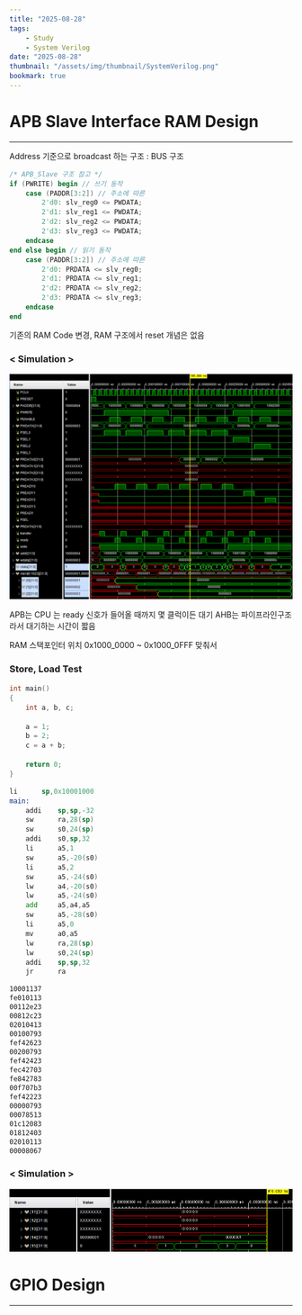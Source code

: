 ```yaml
---
title: "2025-08-28"
tags:
    - Study
    - System Verilog
date: "2025-08-28"
thumbnail: "/assets/img/thumbnail/SystemVerilog.png"
bookmark: true
---
```


# APB Slave Interface RAM Design
---
Address 기준으로 broadcast 하는 구조 : BUS 구조

```verilog
/* APB_Slave 구조 참고 */
if (PWRITE) begin // 쓰기 동작
    case (PADDR[3:2]) // 주소에 따른
        2'd0: slv_reg0 <= PWDATA;
        2'd1: slv_reg1 <= PWDATA;
        2'd2: slv_reg2 <= PWDATA;
        2'd3: slv_reg3 <= PWDATA;
    endcase
end else begin // 읽기 동작
    case (PADDR[3:2]) // 주소에 따른
        2'd0: PRDATA <= slv_reg0;
        2'd1: PRDATA <= slv_reg1;
        2'd2: PRDATA <= slv_reg2;
        2'd3: PRDATA <= slv_reg3;
    endcase
end
```

기존의 RAM Code 변경, RAM 구조에서 reset 개념은 없음

### < Simulation >
![alt text](../../assets/img/final/250828/1.png)

APB는 CPU 는 ready 신호가 들어올 때까지 몇 클럭이든 대기
AHB는 파이프라인구조라서 대기하는 시간이 짧음

RAM 스택포인터 위치 0x1000_0000 ~ 0x1000_0FFF 맞춰서 

### Store, Load Test
```c
int main()
{
    int a, b, c;

    a = 1;
    b = 2;
    c = a + b;

    return 0;
}
```

```asm
li      sp,0x10001000
main:
    addi    sp,sp,-32
    sw      ra,28(sp)
    sw      s0,24(sp)
    addi    s0,sp,32
    li      a5,1
    sw      a5,-20(s0)
    li      a5,2
    sw      a5,-24(s0)
    lw      a4,-20(s0)
    lw      a5,-24(s0)
    add     a5,a4,a5
    sw      a5,-28(s0)
    li      a5,0
    mv      a0,a5
    lw      ra,28(sp)
    lw      s0,24(sp)
    addi    sp,sp,32
    jr      ra
```

```text
10001137
fe010113
00112e23
00812c23
02010413
00100793
fef42623
00200793
fef42423
fec42703
fe842783
00f707b3
fef42223
00000793
00078513
01c12083
01812403
02010113
00008067
```

### < Simulation >
![alt text](../../assets/img/final/250828/2.png)

# GPIO Design
---

